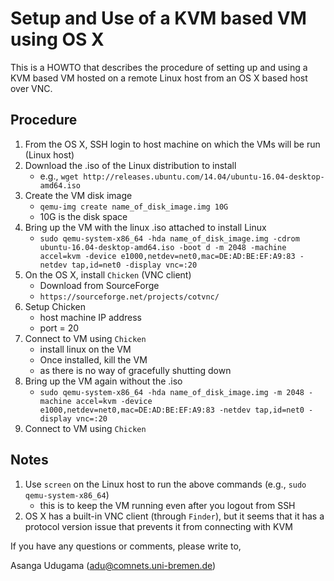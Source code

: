 Setup and Use of a KVM based VM using OS X
===========================================

This is a HOWTO that describes the procedure of setting up and using a KVM based VM hosted on a remote Linux host from an OS X based host over VNC.


Procedure
---------

1. From the OS X, SSH login to host machine on which the VMs will be run (Linux host)
2. Download the .iso of the Linux distribution to install
   - e.g., `wget http://releases.ubuntu.com/14.04/ubuntu-16.04-desktop-amd64.iso`
3. Create the VM disk image
   - `qemu-img create name_of_disk_image.img 10G`
   - 10G is the disk space
4. Bring up the VM with the linux .iso attached to install Linux
   - `sudo qemu-system-x86_64 -hda name_of_disk_image.img -cdrom ubuntu-16.04-desktop-amd64.iso -boot d -m 2048 -machine accel=kvm -device e1000,netdev=net0,mac=DE:AD:BE:EF:A9:83 -netdev tap,id=net0 -display vnc=:20`
5. On the OS X, install `Chicken` (VNC client)
   - Download from SourceForge 
   - `https://sourceforge.net/projects/cotvnc/`
6. Setup Chicken
   - host machine IP address
   - port = 20
7. Connect to VM using `Chicken`
   - install linux on the VM
   - Once installed, kill the VM 
   - as there is no way of gracefully shutting down
8. Bring up the VM again without the .iso
   - `sudo qemu-system-x86_64 -hda name_of_disk_image.img -m 2048 -machine accel=kvm -device e1000,netdev=net0,mac=DE:AD:BE:EF:A9:83 -netdev tap,id=net0 -display vnc=:20`
9. Connect to VM using `Chicken`


Notes
-----
1. Use `screen` on the Linux host to run the above commands (e.g., `sudo qemu-system-x86_64`) 
   - this is to keep the VM running even after you logout from SSH
2. OS X has a built-in VNC client (through `Finder`), but it seems that it has a protocol version issue that prevents it from connecting with KVM

If you have any questions or comments, please write to,

Asanga Udugama (adu@comnets.uni-bremen.de)
